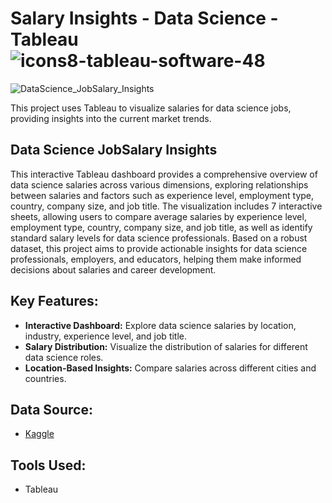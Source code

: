 
# Salary Insights - Data Science - Tableau ![icons8-tableau-software-48](https://github.com/swaapnaa/TABLEAU-PROJECTS/assets/149737403/5324eb1a-8bb8-405f-ae23-5988bcfdd675)

![DataScience_JobSalary_Insights](https://github.com/user-attachments/assets/f2ca5644-9f14-4c8d-9895-3293d0a6ad3e)

This project uses Tableau to visualize salaries for data science jobs, providing insights into the current market trends.

## Data Science JobSalary Insights

This interactive Tableau dashboard provides a comprehensive overview of data science salaries across various dimensions, exploring relationships between salaries and factors such as experience level, employment type, country, company size, and job title. The visualization includes 7 interactive sheets, allowing users to compare average salaries by experience level, employment type, country, company size, and job title, as well as identify standard salary levels for data science professionals. Based on a robust dataset, this project aims to provide actionable insights for data science professionals, employers, and educators, helping them make informed decisions about salaries and career development.

 ## Key Features:

- **Interactive Dashboard:** Explore data science salaries by location, industry, experience level, and job title.
- **Salary Distribution:** Visualize the distribution of salaries for different data science roles.
- **Location-Based Insights:** Compare salaries across different cities and countries.


## Data Source:
- [Kaggle](https://www.kaggle.com/datasets/ruchi798/data-science-job-salaries)

## Tools Used:

- Tableau
